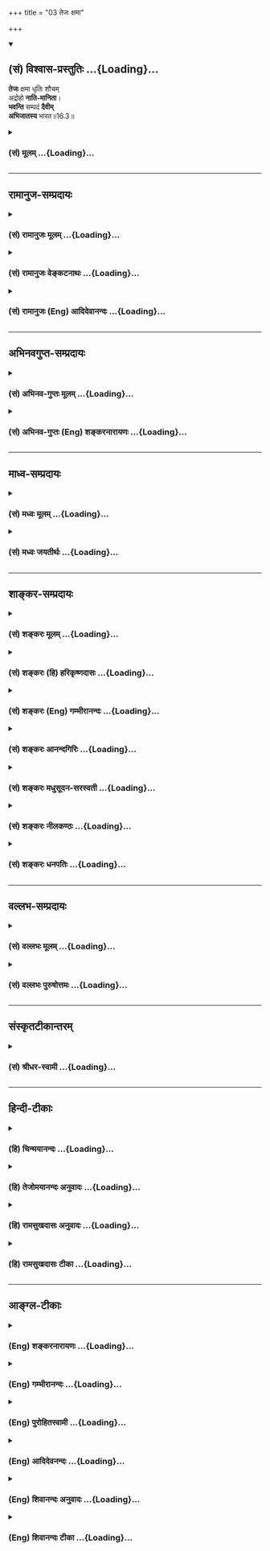 +++
title = "03 तेजः क्षमा"

+++
<div class="js_include" newlevelforh1="2" title="(सं) विश्वास-प्रस्तुतिः" unfilled url="/mahAbhAratam/vyAsaH/shlokashaH/06-bhIShma-parva/03-bhagavad-gItA-parva/saMskRtam/vishvAsa-prastutiH/16_daivAsura-sampad-vib/03_tejaH_xamA.md">
<details open><summary><h2>(सं) विश्वास-प्रस्तुतिः ...{Loading}...</h2></summary>

**तेजः** क्षमा धृतिः शौचम्  
अद्रोहो **नाति-मानिता**।  
**भवन्ति** सम्पदं **दैवीम्**  
**अभिजातस्य** भारत॥16.3॥
</details>
</div>
<div class="js_include collapsed" newlevelforh1="3" title="(सं) मूलम्" unfilled url="/mahAbhAratam/vyAsaH/shlokashaH/06-bhIShma-parva/03-bhagavad-gItA-parva/saMskRtam/mUlam/16_daivAsura-sampad-vib/03_tejaH_xamA.md">
<details><summary><h3>(सं) मूलम् ...{Loading}...</h3></summary>

तेजः क्षमा धृतिः शौचमद्रोहो नातिमानिता।  
भवन्ति सम्पदं दैवीमभिजातस्य भारत।।16.3।।
</details>
</div>


_________________
## रामानुज-सम्प्रदायः
<div class="js_include collapsed" newlevelforh1="3" title="(सं) रामानुजः मूलम्" unfilled url="/mahAbhAratam/vyAsaH/shlokashaH/06-bhIShma-parva/03-bhagavad-gItA-parva/saMskRtam/rAmAnujaH/mUlam/16_daivAsura-sampad-vib/03_tejaH_xamA.md">
<details><summary><h3>(सं) रामानुजः मूलम् ...{Loading}...</h3></summary>

16.01 इति वीक्षताम्। 
</details>
</div>
<div class="js_include collapsed" newlevelforh1="3" title="(सं) रामानुजः वेङ्कटनाथः" unfilled url="/mahAbhAratam/vyAsaH/shlokashaH/06-bhIShma-parva/03-bhagavad-gItA-parva/saMskRtam/rAmAnujaH/venkaTanAthaH/16_daivAsura-sampad-vib/03_tejaH_xamA.md">
<details><summary><h3>(सं) रामानुजः वेङ्कटनाथः ...{Loading}...</h3></summary>

  
  
।।16.3।। भूतेतरविषयस्तेजश्शब्दः पराभिभवनसामर्थ्ये अन्यानपेक्षतायां वा
प्रयुज्यते अतोऽत्राभिभावकत्वाविनाभूतमनभिभवनीयत्वं विवक्षितम् तच्च
दुर्जनावकाशप्रदायिकार्पण्याभावद्वारेत्यभिप्रायेणाह -- दुर्जनैरिति।
अक्रोधात् क्षमाया विशेषं दर्शयति -- परनिमित्तपीडानुभवेऽपीति। निरपराधेषु
निर्विकारता ह्यौदासीन्यमात्रम्। न तु क्षमा पठ्यते च निरपराधेष्वपि क्रोधः
-- ब्राह्मणा गणिका वैद्याः सारमेयाश्च कुक्कुटाः। दृष्टमात्रेण कुप्यन्ति
न जाने तत्र कारणम् इतीत्यभिप्रायः। परेषु तं प्रतीति -- परेषां पीडानुभवं
प्रतीत्यर्थः। भयचापलनिवृत्तेः पृथगुक्तत्वादुपस्थितायामपि महत्यामापदि
शास्त्रीयानुष्ठानसङ्कल्पस्य अप्रच्युतावलम्बनमिह सात्त्विकी
धृतिरित्यभिप्रायेणाह -- महत्यामिति। महत्यापदि सम्प्राप्ते() स्मर्तव्यो
भगवान् हरिः \[म.भा.2।68।42\] इति सुकरमुख्यकर्तव्यापरित्यागादितरदपि
कर्तव्यं कृतमेव हि स्यादिति भावः। वक्ष्यति च सात्त्विकीं धृतिंधृत्या यया
धारयते मनःप्राणेन्द्रियक्रियाः। योगेनाव्यभिचारिण्या धृतिः सा पार्थ
सात्त्विकी \[18।33\] इति। योगेनाव्यभिचारिण्या
मोक्षसाधनभूतभगवदुपासनाख्यप्रयोजनेन प्रयोजनान्तरनिरपेक्षयेत्यर्थः।
शरीरवाङ्मनांसि ह्यशुचिपुरुषस्पर्शाशुचिद्रव्योपयोगादिभिरुपहतसत्त्वानि
तेषुतेषु कर्मस्वयोग्यानि शास्त्रैः शिष्यन्ते। तदभावोऽत्र
शौचमित्याहबाह्येति। प्रत्यक्षसिद्धकरणपाटवादिरूपकृत्ययोग्यताव्यवच्छेदायाह
-- शास्त्रीयेति। अहिंसाया उक्तत्वादद्रोहस्य ततो विशेषप्रदर्शनायाह --
परेष्वनुपरोध इति। प्रबलेन हि दुर्बलाः स्ववशे
स्थापिताः,स्वाच्छन्द्यान्निवार्यन्ते; सोऽयमुपरोधः तदकरणमत्रानुपरोध
इत्याह -- स्वच्छन्देति। स्वस्य तु योगोपकारी स्वच्छन्दवृत्तिनिरोधस्तप एव।
अतःपरेष्विति विशेषितम्। मानो गर्व इति पर्यायस्तु सामान्यत इह
निषेद्धुमिष्टः तथापि वंशवीर्यश्रुताद्यनुगुणं मात्रया भवन्नसौ सह्येतापि
अन्यथा भवन्नसुराणां धर्मतया वक्ष्यमाणोऽत्र न प्रसङ्गमर्हतीत्यभिप्रायेण
सोपसर्गमाननिषेध इत्याह -- अस्थाने गर्व इति।  
  
दैवीं सम्पदम् इत्युक्ते देवानां विभूतिः प्रतीयेत सा चात्र नान्वेति
अतोऽभिप्रेतमवतारयितुं व्युत्पत्तिं तावदाह -- देवसम्बन्धिनीति। सत्त्वं
देवगुणं विद्यादितरावासुरौ गुणौ इति विभागात्;सत्त्वात्सञ्जायते ज्ञानम्
\[14।17\] इति सत्त्वस्यानुष्ठानपर्यन्तज्ञानहेतुत्वाच्च
सत्त्वोत्तरत्वादेव भगवदाज्ञां नातिवर्तन्ते तदादावेवाह --
भगवदाज्ञानुवृत्तिशीला इति। सैव च तेषां सम्पदभिमता। अविवेकिनां
भोग्यतत्साधनसमृद्धिवत्तेषां भगवदाज्ञानुवृत्तेः
प्रीतिविषयत्वात्परमपुरुषार्थहेतुत्वाच्चेत्याह -- सा चेति। उक्तं
चमहात्मानस्तु मां पार्थ दैवीं प्रकृतिमाश्रिताः। भजन्त्यनन्यमनसो ज्ञात्वा
भूतादिमव्ययम् \[9।13\] इति। अन्यत्र चविष्णुभक्तिपरो देवः
\[वि.ध.109।74अ.पु.373।12\] इति। जातस्येत्यकर्मकस्य जायतेः
पतत्यादिष्विवोपसर्गवशाद्द्वितीयान्वयमाह -- तामभिमुखीकृत्येति। अभिरभागे
\[अष्टा.1।4।91\] इति कर्मप्रवचनीययोगाद्वा द्वितीया। अभिमुखीकृत्य
अभिलक्ष्य यथा दैवी सम्पद्भवति; तथा कृत्वा जातस्येति यावत्।
ईदृशगुणयुक्तानामेवंविधायाः सम्पदोऽवश्यम्भावित्वमत्र अभिमुखीकरणं
विवक्षितम्। तथा च स्मर्यते -- जायमानं हि पुरुषं यं पश्येन्मधुसूदनः।
सात्त्विकः स तु विज्ञेयः स वै मोक्षार्थचिन्तकः इति। तदिदमाह -- तां
निर्वर्तयितुं जातस्येति। ,

</details>
</div>
<div class="js_include collapsed" newlevelforh1="3" title="(सं) रामानुजः (Eng) आदिदेवानन्दः" unfilled url="/mahAbhAratam/vyAsaH/shlokashaH/06-bhIShma-parva/03-bhagavad-gItA-parva/saMskRtam/rAmAnujaH/english/AdidevAnandaH/16_daivAsura-sampad-vib/03_tejaH_xamA.md">
<details><summary><h3>(सं) रामानुजः (Eng) आदिदेवानन्दः ...{Loading}...</h3></summary>

16.3 'Grandeur' is the ality by virtue of which one cannot be overpowered by the wicked. 'Forgiveness' is freedom from the feelings of antagonism towards others even when they cause injury to oneself.
'Fortitude' is the sense of determination to do one's own duty even under conditions of great danger. 'Purity' is fitness of the body and the mind as prescribd in the scriptures for the performance of sacred deeds. 'Freedom from hatred' is non-interference with others, viz.,
absence of interference in the actions of others according to their wish. 'Over-pride' (Atimanita) is having unbridled self-esteem; freedom from misplaced pride is meant here. These are the virtues that are found in one who is born for the 'divine destiny.' The destiny associated with the divinities is divine. The divinities are those who are devoted to carry out the ;ndments of the Lord. It is their destiny. It is obedience to the ;ndments of the Lord. The meaning is that these are endowments in those who are born with a tendency or disposition towards them and seek to attain their fulfilment.

</details>
</div>


_________________
## अभिनवगुप्त-सम्प्रदायः
<div class="js_include collapsed" newlevelforh1="3" title="(सं) अभिनव-गुप्तः मूलम्" unfilled url="/mahAbhAratam/vyAsaH/shlokashaH/06-bhIShma-parva/03-bhagavad-gItA-parva/saMskRtam/abhinava-guptaH/mUlam/16_daivAsura-sampad-vib/03_tejaH_xamA.md">
<details><summary><h3>(सं) अभिनव-गुप्तः मूलम् ...{Loading}...</h3></summary>

।।16.1 -- 16.5।। एतद्बुद्ध्वा इत्युक्तम्। बोधश्च नाम श्रुतिमयज्ञानान्तरम्
+++(S श्रुत -- )+++ इदमित्थम् इत्येवंभूतयुक्तिचिन्ताभावनामयज्ञानोदेयेन +++(S;;N
चिन्तामयज्ञानोदयेन)+++ विचारविमर्शपरमर्शादिरूपेण
विजातीयन्यक्कारविरहिततद्भावनामयस्वभ्यस्ताकारविज्ञानलाभे सति भवति।
यद्वक्ष्यते +++(S तद्वक्ष्यते N तद्वक्ष्यति)+++ -- विमृश्यैतदशेषेण यथेच्छसी
तथा कुरु +++(XVIII; 63)+++ इति। तत्र श्रुतिमये ज्ञाने गुरुशास्त्रे एव
प्राधान्येन प्रभवतः युक्तिचिन्ताभावनामये तु विमर्शक्षमता असाधारणा
शिष्यगुणसंपत् ( -- रणशिष्य -- ) प्रधानभूता। अतः अर्जुनस्यास्त्येवासौ
इत्यभिप्रायेण वक्ष्यमाणं विमृश्यैतत् इति वाक्यं सविषयं कर्तुं
परिकरबन्धयोजनाभिप्रायेण आह भगवान् गुरुः अभयम् इत्यादि। आसुरभागसन्नविष्टा
तामसी किल अविद्या। सा प्रवृद्धया दिव्यांशग्राहित्या विद्यया बाध्यते (
प्रवृद्धाया -- विद्याया बध्यते) इति वस्तुस्वभाव एषः। त्वं च विद्यात्मानं
दिव्यमंशं सात्त्विकमभिप्रपन्नः तस्मादान्तरीं मोहलक्षणामविद्यां विहाय
बाह्याविद्यात्मशत्रुहननलक्षणं +++(S बाह्यविद्या)+++ शास्त्रीयव्यापारम्
अनुतिष्ठ इत्यध्यायारम्भः। तथाहि -- अभयमित्यादि पाण्डवेत्यन्तम्।
दिव्यांशस्य इमानि चिह्नानि तानि स्फुटमेवाभिलक्ष्यन्ते +++(S;
स्फुटमेवोपलक्ष्यन्ते)+++। दमः +++(S omits दमः)+++ इन्द्रियजयः। चापलं
पूर्वापरमविमृश्य यत् करणम्; तदभावः अचापलम्। तेजः आत्मनि उत्साहग्रहणेन
मितत्वापाकरणम्। दैवी संपदेषा। सा च तव विमोक्षाय; कामनापरिहारात्।
अतस्त्वं शोकं मा प्रापः -- यथा भ्रात्रादीन् हत्वा सुखं कथमश्नुवीय इति।
शिष्टं स्पष्टम्।

</details>
</div>
<div class="js_include collapsed" newlevelforh1="3" title="(सं) अभिनव-गुप्तः (Eng) शङ्करनारायणः" unfilled url="/mahAbhAratam/vyAsaH/shlokashaH/06-bhIShma-parva/03-bhagavad-gItA-parva/saMskRtam/abhinava-guptaH/english/shankaranArAyaNaH/16_daivAsura-sampad-vib/03_tejaH_xamA.md">
<details><summary><h3>(सं) अभिनव-गुप्तः (Eng) शङ्करनारायणः ...{Loading}...</h3></summary>

6.3 See Coment under 16.5

</details>
</div>


_________________
## माध्व-सम्प्रदायः
<div class="js_include collapsed" newlevelforh1="3" title="(सं) मध्वः मूलम्" unfilled url="/mahAbhAratam/vyAsaH/shlokashaH/06-bhIShma-parva/03-bhagavad-gItA-parva/saMskRtam/madhvaH/mUlam/16_daivAsura-sampad-vib/03_tejaH_xamA.md">
<details><summary><h3>(सं) मध्वः मूलम् ...{Loading}...</h3></summary>

।।16.3।। क्षमा तु क्रोधाभावेन सहापकर्तुरनपकारः। अक्रोधदोषकृच्छत्रोः
क्षमावान्स निगद्यते इत्यभिधानात्।

</details>
</div>
<div class="js_include collapsed" newlevelforh1="3" title="(सं) मध्वः जयतीर्थः" unfilled url="/mahAbhAratam/vyAsaH/shlokashaH/06-bhIShma-parva/03-bhagavad-gItA-parva/saMskRtam/madhvaH/jayatIrthaH/16_daivAsura-sampad-vib/03_tejaH_xamA.md">
<details><summary><h3>(सं) मध्वः जयतीर्थः ...{Loading}...</h3></summary>

।।16.3।। अक्रोधः \[16।2\] इत्युक्तत्वात् क्षमेति पुनरुक्तिरित्यत आह --
**क्षमा त्वि**ति। क्रोधं दोषं अपकारं च न करोतीत्यक्रोधदोषकृत्।
शत्रोरपकर्तुः।

</details>
</div>


_________________
## शाङ्कर-सम्प्रदायः
<div class="js_include collapsed" newlevelforh1="3" title="(सं) शङ्करः मूलम्" unfilled url="/mahAbhAratam/vyAsaH/shlokashaH/06-bhIShma-parva/03-bhagavad-gItA-parva/saMskRtam/shankaraH/mUlam/16_daivAsura-sampad-vib/03_tejaH_xamA.md">
<details><summary><h3>(सं) शङ्करः मूलम् ...{Loading}...</h3></summary>

।।16.3।। --,**तेजः** प्रागल्भ्यं न त्वग्गता दीप्तिः। **क्षमा**
आक्रुष्टस्य ताडितस्य वा अन्तर्विक्रियानुत्पत्तिः; उत्पन्नायां
विक्रियायाम् उपशमन् अक्रोधः इति अवोचाम। इत्थं क्षमायाः अक्रोधस्य च
विशेषः। **धृतिः** देहेन्द्रियेषु अवसादं प्राप्तेषु तस्य प्रतिषेधकः
अन्तःकरणवृत्तिविशेषः; येन उत्तम्भितानि करणानि देहश्च न अवसीदन्ति।
**शौचं** द्विविधं मृज्जलकृतं बाह्यम् आभ्यन्तरं च मनोबुद्ध्योः नैर्मल्यं
मायारागादिकालुष्याभावः एवं द्विविधं शौचम्। **अद्रोहः** परजिघांसाभावः
अहिंसनम्। **नातिमानिता** अत्यर्थं मानः अतिमानः; सः यस्य विद्यते सः
अतिमानी; तद्भावः अतिमानिता; तदभावः नातिमानिता आत्मनः पूज्यतातिशयभावनाभाव
इत्यर्थः। **भवन्ति** अभयादीनि एतदन्तानि **संपदं अभिजातस्य।** किं
विशिष्टां संपदम् **दैवीं** देवानां या संपत् ताम् अभिलक्ष्य जातस्य
देवविभूत्यर्हस्य भाविकल्याणस्य इत्यर्थः; हे **भारत**।। अथ इदानीं आसुरी
संपत् उच्यते --,

</details>
</div>
<div class="js_include collapsed" newlevelforh1="3" title="(सं) शङ्करः (हि) हरिकृष्णदासः" unfilled url="/mahAbhAratam/vyAsaH/shlokashaH/06-bhIShma-parva/03-bhagavad-gItA-parva/saMskRtam/shankaraH/hindI/harikRShNadAsaH/16_daivAsura-sampad-vib/03_tejaH_xamA.md">
<details><summary><h3>(सं) शङ्करः (हि) हरिकृष्णदासः ...{Loading}...</h3></summary>

।।16.3।। तथा --, तेज प्रागल्भ्य ( तेजस्विता ); चमड़ीकी चमक नहीं। क्षमा --
गाली दी जाने या ताड़ना दी जानेपर भी अन्तःकरणमें विकार उत्पन्न न होना।
उत्पन्न हुए विकारको शान्ति कर देना तो पहले अक्रोधके नामसे कह चुके हैं।
क्षमा और अक्रोधका इतना ही भेद है। धृति शरीर और इन्द्रियादिमें थकावट
उत्पन्न होनेपर; उस थकावटको हटानेवाली जो अन्तःकरणकी वृत्ति है; उसका नाम
धृति है; जिसके द्वारा उत्साहित की हुई इन्द्रियाँ और शरीर कार्यमें नहीं
थकते। शौच दो प्रकारकी शुद्धि; अर्थात् मिट्टी और जल आदिसे बाहरकी शुद्धि;
एवं कपट और रागादिकी कालिमाका अभाव होकर मनबुद्धिकी निर्मलतारूप भीतरकी
शुद्धि; इस प्रकार दो तरह की शुद्धि। अद्रोह -- दूसरेका घात करनेकी इच्छाका
अभाव; यानी हिंसा न करना। अतिमानिताका अभाव अत्यन्त मानका नाम अतिमान है;
वह जिसमें हो वह अतिमानी है; उसका भाव अतिमानिता है; उसका जो अभाव है वह
नातिमानिता है; अर्थात् अपनेमें अतिशय पूज्य भावनाका न होना। हे भारत अभय
से लेकर यहाँतकके ये सब लक्षण; सम्पत्तियुक्त उत्पन्न हुए पुरुषमें होते
हैं। कैसी सम्पत्तिसे युक्त पुरुषमें होते हैं जो दैवी सम्पत्तिको साथ लेकर
उत्पन्न हुआ है; अर्थात् जो देवताओंकी विभूतिका योग्य पात्र है और
भविष्यमें जिसका कल्याण होना निश्चित है; उस पुरुषके ये लक्षण होते हैं।

</details>
</div>
<div class="js_include collapsed" newlevelforh1="3" title="(सं) शङ्करः (Eng) गम्भीरानन्दः" unfilled url="/mahAbhAratam/vyAsaH/shlokashaH/06-bhIShma-parva/03-bhagavad-gItA-parva/saMskRtam/shankaraH/english/gambhIrAnandaH/16_daivAsura-sampad-vib/03_tejaH_xamA.md">
<details><summary><h3>(सं) शङ्करः (Eng) गम्भीरानन्दः ...{Loading}...</h3></summary>

16.3 Tajah, vigour, not the brightness of the skin; ksama, forgiveness,
absence of internal perturbation when offened or assulated-absence of
anger has been explained by us as the calming down of a perturbed mind;
thus, forgiveness and absence of anger are distinguished; dhrtih,
fortitude, a particular function of the mind which removes the tedium of
the body and organs when they become exhausted, and being rejuvenated by
which the body and organs do not feel any fatigue; saucam, purity-is of
two kinds: external, with the help of earth and water; and internal, the
cleanliness of mind and intellect, the absence of such impurities as
trickery, attachment, etc.; purity of these two kinds; adrohah, freedom
from malice, absence of the desire to injure others, absence of hatred;
na-atimanita, absence of haughtiness-too much self-esteem (mana) is
atimanah; one having that is atimani; its abstract form is atimanita;
absence of that, na-atimanita, i.e., absence of the feeling of one's
being too honourable. These (alities) beginning with fearlessness and
ending with this, O scion of the Bharata dynasty, bhavanti, are; (the
alities) abhijatasya, of one destined to have;-what kind of nature;-the
daivim, divine; sampadam, nature-of one destined to have divine
attributes, of one who is worthy of the excellence of the gods, i.e., of
one who would be illustrations in future. Thereafter, the demoniacal
nature is now being stated:

</details>
</div>
<div class="js_include collapsed" newlevelforh1="3" title="(सं) शङ्करः आनन्दगिरिः" unfilled url="/mahAbhAratam/vyAsaH/shlokashaH/06-bhIShma-parva/03-bhagavad-gItA-parva/saMskRtam/shankaraH/AnandagiriH/16_daivAsura-sampad-vib/03_tejaH_xamA.md">
<details><summary><h3>(सं) शङ्करः आनन्दगिरिः ...{Loading}...</h3></summary>

।।16.3।। दैवीं संपदं प्राप्तस्य विशेषणान्तराण्यपि सन्तीत्याह --
**किञ्चेति।** व्यावर्त्यं कीर्तयति -- **नेति।** अध्यात्माधिकारादिति
शेषः। क्षमाक्रोधयोरेकार्थत्वेन पौनरुक्त्यमाशङ्क्य परिहरति --
**उत्पन्नायामिति।** तयोरेवं विशेषादपौनरुक्त्यं फलतीत्याह --
**इत्थमिति।** वृत्तिविशेषमेव विशदयति -- **येनेति।** शौचस्य द्वैविध्यमेव
प्रकटयति -- **मृज्जलेत्यादिना।** नैर्मल्यमेव स्फोरयति -- **मायेति।**
उक्तमुपसंहरति -- **एवमिति।** अतिमानित्वाभावमेव व्यनक्ति -- **आत्मन
इति।** कस्यैतानि विशेषणानीत्यपेक्षायामाह -- **भवन्तीति।** साधकस्य
मनुष्यदेहस्थस्यैव कथं दैवीं संपदमभिलक्ष्य जातत्वमित्याशङ्क्याह --
**दैवीति।**

</details>
</div>
<div class="js_include collapsed" newlevelforh1="3" title="(सं) शङ्करः मधुसूदन-सरस्वती" unfilled url="/mahAbhAratam/vyAsaH/shlokashaH/06-bhIShma-parva/03-bhagavad-gItA-parva/saMskRtam/shankaraH/madhusUdana-sarasvatI/16_daivAsura-sampad-vib/03_tejaH_xamA.md">
<details><summary><h3>(सं) शङ्करः मधुसूदन-सरस्वती ...{Loading}...</h3></summary>

।।16.3।। तेज इति। तेजः प्रागल्भ्यं स्त्रीबालकादिभिर्मूढैरनभिभाव्यत्वम्।
क्षमा सत्यपि सामर्थ्ये परिभवहेतुंप्रति क्रोधस्यानुत्पत्तिः।
धृतिर्देहेन्द्रियेष्ववसादं प्राप्तेष्वपि तदुत्तम्भकः प्रयत्नविशेषः।
येनोत्तम्भितानि करणानि शरीरं च नावसीदन्ति। एतत्त्रयं
क्षत्रियस्यासाधारणम्। शौचमाभ्यन्तरं अर्थप्रयोगादौ मायानृतादिराहित्यं नतु
मृज्जलादिजनितं बाह्यमत्र ग्राह्यम्। तस्य शरीरशुद्धिरूपतया
बाह्यत्वेनान्तःकरणवासनाशोधकत्वाभावात् तद्वासनानामेव
सात्त्विकादिभेदभिन्नानां दैव्यासुर्यादिसंपद्रूपत्वेनात्र
प्रतिपिपादयिषितत्वात्। स्वाध्यायादिवत्केनचिद्रूपेण वासनारूपत्वे
तदप्यादेयमेव। द्रोहः परजिघांसया शस्त्रग्रहणादि तदभावोऽद्रोहः। एतद्वयं
वैश्यस्यासाधारणम्। अत्यर्थं मानितात्मनि
पूज्यत्वातिशयभावनातिमानिता,तदभावो नातिमानिता पूज्येषु नम्रता। अयं
शूद्रस्यासाधारणो धर्मः। तमेतं वेदानुवचनेन ब्राह्मणा विविदिषन्ति यज्ञेन
दानेन तपसाऽनाशकेन इत्यादिश्रुत्या विविदिषौपयिकतया विनियुक्ता असाधारणाः
साधारणाश्च वर्णाश्रमधर्मा इहोपलक्ष्यन्ते। एते धर्मा भवन्ति निष्पद्यन्ते
दैवीं शुद्धसत्वमयीं संपदं वासनासन्ततिं शरीरारम्भकाले
पुण्यकर्मभिरभिव्यक्तामभिलक्ष्य जातस्य पुरुषस्यतं विद्याकर्मणी
समन्वारभेते पूर्वप्रज्ञा च पुण्यः पुण्येन कर्मणा भवति पापः पापेन
इत्यादिश्रुतिभ्यः। हे भारतेति संबोधयन् शुद्धवंशोद्भवत्वेन
पूतत्वात्त्वमेतादृशधर्मयोग्योऽसीति सूचयति।

</details>
</div>
<div class="js_include collapsed" newlevelforh1="3" title="(सं) शङ्करः नीलकण्ठः" unfilled url="/mahAbhAratam/vyAsaH/shlokashaH/06-bhIShma-parva/03-bhagavad-gItA-parva/saMskRtam/shankaraH/nIlakaNThaH/16_daivAsura-sampad-vib/03_tejaH_xamA.md">
<details><summary><h3>(सं) शङ्करः नीलकण्ठः ...{Loading}...</h3></summary>

।।16.3।। किञ्च तेजः प्रागल्भ्यं न तूग्रता। क्षमा आक्रुष्टस्य ताडितस्य
वान्तर्विक्रियानुत्पत्तिः। उत्पन्नाया विक्रियायाः प्रशमनमक्रोध
इत्युक्तम्। धृतिर्देहेन्द्रियेष्ववसादं प्राप्तेषु तस्य
प्रतिषेधकोऽन्तःकरणवृत्तिविशेषो येनोत्तम्भितानि देहादीनि नावसीदन्ति। शौचं
द्विविधं मृज्जलाभ्यां बाह्यम्; आन्तरं मनोबुद्ध्योर्नैर्मल्यं
मायारागादिकालुष्याभावः। अद्रोहः परजिघांसाया अभावः। नातिमानिता अत्यन्तं
मानराहित्यम्। एतानि अभयादीनि दैवीं सत्त्वप्रधानां संपदं अभिलक्ष्य जातस्य
स्वभावतो भवन्ति हे भारत।

</details>
</div>
<div class="js_include collapsed" newlevelforh1="3" title="(सं) शङ्करः धनपतिः" unfilled url="/mahAbhAratam/vyAsaH/shlokashaH/06-bhIShma-parva/03-bhagavad-gItA-parva/saMskRtam/shankaraH/dhanapatiH/16_daivAsura-sampad-vib/03_tejaH_xamA.md">
<details><summary><h3>(सं) शङ्करः धनपतिः ...{Loading}...</h3></summary>

।।16.3।। किंच तेजः प्रागल्भ्यं मूढैरभिभवितुमशक्यत्वम्। सत्यपि
विक्रियाकारणाक्रोशादौ विक्रियानुत्पत्तिः क्षमा। उत्पन्नाया विक्रियाया
उपशमनक्रोध मूढैरभिभवितुमशक्यत्वम्। सत्यपि विक्रियाकारणाक्रोशादौ
विक्रियानुत्पत्तिः क्षमा। उत्पन्नाया विक्रियाया उपशमनक्रोध
इत्यक्रोधेनापौनरुक्त्यम्। धृतिर्धैर्यमन्तःकरणस्य वृत्तिविशेषो
येनोत्तम्भितानि करणानि देहश्चावसादकारणे सत्यपि नावसीदति। शौचं द्विविधं
बाह्यमाभ्यन्तरं च मृज्जलाभ्यां कृतं बाह्यं मायारागादिकालुष्याभावेन
मनोबुद्य्धोर्नैर्मल्यमाभ्यन्तरम्। स्वाध्यायादिवद्वाह्यशोचस्यापि
सात्त्विकवासनाधीनत्वेन बाह्यं शौचमत्र न ग्राह्यं तस्य शरीरशुद्धिरुपतया
बाह्यत्वेनान्तःकरणवासनाशोधकत्वाभावादिति प्रत्युक्तम्।
परिजिघांसाभावोऽद्रोहः। आत्मनः पूज्यतातिशयभावनाऽतिमानिता तदभावो
नातिमानिता। एतान्यभयादीनि एतदन्तानि सात्त्विकीं सत्त्वप्रधानां दैवीं
देवानां संपदमभिलक्ष्य जातस्य दैवीविभूत्यर्हस्य भाविकल्याणस्य भवन्ति।
त्वमपि उत्तमवंशोद्भवत्वाद्दैवीं संपदमभिलक्ष्य जातोऽसीति सूचयन्नाह
भारतेति।

</details>
</div>


_________________
## वल्लभ-सम्प्रदायः
<div class="js_include collapsed" newlevelforh1="3" title="(सं) वल्लभः मूलम्" unfilled url="/mahAbhAratam/vyAsaH/shlokashaH/06-bhIShma-parva/03-bhagavad-gItA-parva/saMskRtam/vallabhaH/mUlam/16_daivAsura-sampad-vib/03_tejaH_xamA.md">
<details><summary><h3>(सं) वल्लभः मूलम् ...{Loading}...</h3></summary>

।।16.1 -- 16.3।। पूर्वाध्यायेयो मामेवमसम्मूढो जानाति पुरुषोत्तमम्
\[15।19\] इत्युक्तं; तत्रबुद्धिर्ज्ञानमसम्मोहः इत्युक्तत्वादसम्मूढस्य
दैवत्वं; तदितरस्य चासुरत्वमिति विभजन् पूर्वं दैवीं सम्पदमाह त्रिभिः
श्रीभगवान् -- अभयमिति। एते षड्विंशतिगुणाः दैवीं सम्पदमभिजातस्य भवन्ति;
देवसम्बन्धिनी दैवी। देवा भगवद्वचनानुवर्त्तिर्धमशीलास्तेषां
सम्पत्साधनरूपा सामग्री सृष्टिर्वा; सा च भगवन्निगमधर्मानुवर्त्तिकैव;
तामभिजातस्य दैवजीवस्य भवन्तीत्यर्थः।

</details>
</div>
<div class="js_include collapsed" newlevelforh1="3" title="(सं) वल्लभः पुरुषोत्तमः" unfilled url="/mahAbhAratam/vyAsaH/shlokashaH/06-bhIShma-parva/03-bhagavad-gItA-parva/saMskRtam/vallabhaH/puruShottamaH/16_daivAsura-sampad-vib/03_tejaH_xamA.md">
<details><summary><h3>(सं) वल्लभः पुरुषोत्तमः ...{Loading}...</h3></summary>

  
  
।।16.3।। तेजो भगवत्कृपाप्रागल्भ्येनाधृष्यत्वम्; क्षमा विद्यमाने सामर्थ्ये
परिभवादिषु क्रोधानुत्पत्तिः; धृतिः लौकिकालौकिकदुःखादिषु चित्तस्थैर्यम्;
शौचं स्नानादिभगवत्स्मरणादिना च बाह्याभ्यन्तरशुद्धिः; अद्रोहः
परानिष्टचिन्तनाभावः; अतिमानिता आत्मनि सर्वाधिक्यज्ञानं तदभावो
नातिमानिता। एतानि सर्वाणि दैवीं भगवत्क्रीडौपयिकीं सात्त्विकीं
सम्पदमभिजातस्य भगवदाभिमुख्येन भगवत्कृपया तस्य भवन्ति। एतद्धर्मवत्त्वे
भगवदाभिमुख्यं ज्ञेयमिति भावः। भारतेति विश्वासार्थं सम्बोधनम्।  
  

</details>
</div>


_________________
## संस्कृतटीकान्तरम्
<div class="js_include collapsed" newlevelforh1="3" title="(सं) श्रीधर-स्वामी" unfilled url="/mahAbhAratam/vyAsaH/shlokashaH/06-bhIShma-parva/03-bhagavad-gItA-parva/saMskRtam/shrIdhara-svAmI/16_daivAsura-sampad-vib/03_tejaH_xamA.md">
<details><summary><h3>(सं) श्रीधर-स्वामी ...{Loading}...</h3></summary>

।।16.3।। किंच **-- तेज इति।** तेजः प्रागल्भ्यं; क्षमा
परिभवादिषूत्पद्यमानेषु क्रोधप्रतिबन्धः; धृतिर्दुःखादिभिरवसीदतश्चित्तस्य
स्थिरीकरणम्; शौचं बाह्याभ्यन्तरशुद्धिः; अद्रोहो जिघांसाराहित्यं;
अतिमानिता आत्मन्यतिपूज्यत्वाभिमानस्तदभावो नातिमानिता; एतान्यभयादीनि
षड्विंशतिप्रकाराणि दैवीं संपदमभिजातस्य भवन्ति। देवयोग्यां सात्त्विकीं
संपदमभिलक्ष्य तदाभिमुख्येन जातस्य भाविकल्याणस्य पुंसो भवन्तीत्यर्थः।

</details>
</div>


_________________
## हिन्दी-टीकाः
<div class="js_include collapsed" newlevelforh1="3" title="(हि) चिन्मयानन्दः" unfilled url="/mahAbhAratam/vyAsaH/shlokashaH/06-bhIShma-parva/03-bhagavad-gItA-parva/hindI/chinmayAnandaH/16_daivAsura-sampad-vib/03_tejaH_xamA.md">
<details><summary><h3>(हि) चिन्मयानन्दः ...{Loading}...</h3></summary>

।।16.3।। तेज यह केवल मुखमण्डल की ही आभा नहीं है; जो पौष्टिक आहार और
पर्याप्त विश्राम से प्राप्त होती है। तेज शब्द से ज्ञानी पुरुष के मात्र
शारीरिक सौन्दर्य या तेज से ही अभिप्राय नहीं है। अध्यात्म की आभा कोई ऐसा
प्रभामण्डल नहीं है; जो ज्ञानी के मुख के चारों ओर अग्निवृत के समान
जगमगाता हो। तत्त्वदर्शी ऋषि का तेज है; उसकी बुद्धि की प्रतिभा; नेत्रों
में जगमगाता आनन्द; सन्तप्त हृदयों को शीतलता प्रदान करने वाली शान्ति की
सुरभि; कर्मों में उसका अविचलित सन्तुलन; प्राणिमात्र के प्रति उसके हृदय
में स्थित प्रेम का आनन्द और उसके अन्तरतम से प्रकाशित आनन्द का प्रकाश। यह
तेज ही उस ऋषि के व्यक्तित्व का प्रबल आकर्षण होता है; जो प्रचुर शक्ति और
उत्साह के साथ सब की सेवा करता है और उसी में स्वयं को धन्य समझता है। क्षमा
जिस सन्दर्भ में इस गुण का उल्लेख किया गया है; उससे इसका अर्थ गाम्भीर्य
बढ़ जाता है। सामान्य दुख और कष्ट; अपमान और पीड़ा को धैर्यपूर्वक सहन करनै
की क्षमता ही क्षमा का सम्पूर्ण अर्थ नहीं है। बाह्य जगत् के अत्यधिक
शक्तिशाली विरोध तथा उत्तेजित करने वाली परिस्थितयों के होने पर भी उनका
सामना करने का सूक्ष्म कोटि का साहस और अविचलित शान्ति का नाम क्षमा
है। धृति जब कोई व्यक्ति साहसपूर्वक जीना चाहता है; तब वह अपने जीवन में
सदैव सुखद वातावरण; अनुकूल परिस्थितयाँ और अपने कार्य में सफलता के सहायक
सुअवसरों को प्राप्त करने की अपेक्षा नहीं कर सकता है। सामान्यत; एक दुर्बल
व्यक्तित्व के पुरुष को अचानक निराशा आकर घेर लेती है और वह कार्य को
अपूर्ण ही छोड़कर अपने कार्य क्षेत्र से निवृत्त हो जाता है। अनेक लोग तो
ऐसे समय हतोत्साह होकर कार्य को त्याग देते हैं; जब विजयश्री उन्हें वरमाला
पहनाने को तत्पर हो रही होती है निश्चल भाव से कार्यरत रहने के लिए मनुष्य
को एक अतिरिक्त शक्ति की आवश्यकता होती है; जिसके द्वारा वह अपनी क्लान्त
और श्रान्त आस्था काे पोषित कर दृढ़ बना सकता है। पुन एक युक्त पुरुष में
निहित वह गुप्त शक्ति है धृति अर्थात् धैर्य। श्रद्धा की शक्ति; लक्ष्य में
आस्था; उद्देश्य की एकरूपता; आदर्श का स्पष्ट दर्शन और त्याग की साहसिक
भावना ये सब वे शक्ति श्रोत हैं; जहाँ से धृति की बूंदें रिसती हुई
प्रवाहित होकर श्रम; अवसाद एवं निराशा आदि का परिहार करती हैं। शौचम्
(शुद्धि) यह शब्द न केवल अन्तकरण के विचारों एवं उद्देश्यों की शुद्धि को
इंगित करता है; वरन् इसके द्वारा वातावरण की शुद्धि; अपने वस्त्रों की और
वस्तुओं की स्वच्छता भी सूचित की गयी है। आन्तरिक शुद्धि पर ही अत्यधिक बल
देने के फलस्वरूप हम अपने समाज में बाह्य शुद्धि की सर्वथा उपेक्षा की जाते
हुए देखते हैं। वस्त्रों की तथा नगर की स्वच्छता हमारे राष्ट्र में दुर्लभ
हो गयी है। यद्यपि हमारे धर्म में साधक के लिए शुद्धि और स्वच्छता इन दोनों
को ही अपरिहार्य बताया गया है; तथापि धर्णप्राण भक्तगण भी इनके प्रति
उदासीन ही दिखाई देते हैं। अद्रोह अहिंसा का अर्थ है; किसी को भी पीड़ा न
पहुँचाना और अद्रोह का अर्थ है मन में कभी हिंसा का भाव न उठना। जैसे; कोई
भी व्यक्ति कभी स्वप्न में भी स्वयं को पीड़ित करने का विचार नहीं करता;
वैसे ही आत्मैकत्व का बोध प्राप्त पुरुष के मन में किसी के प्रति भी द्रोह
की भावना नहीं आती; क्योंकि अन्य को कष्ट देने का अर्थ स्वयं को ही पीड़ित
करना है। न अतिमानिता इसका अर्थ है स्वयं की पूजनीयता के विषय में
अतिशयोक्ति पूर्ण विचार न रखना। अतिमान के नहीं होने पर मनुष्य स्वयं को
तत्काल ही सहस्रों अपरिहार्य उत्तेजनाओं से तथा अनावश्यक उत्तरदायित्वों से
मुक्त कर सकता है। गर्वमुक्त पुरुष के लिए जीवन पक्षी के पंख के समान
भारहीन होता है; जबकि एक अतिमानी पुरुष के लिए अपना जीवन प्राणदण्ड की शूली
के समान बन जाता है; जिसे अत्यन्त कष्टपूर्वक वहन करते हुए उसे चलना पड़ता
है; जब कि वह शूली उसके कंधों के मांस को निर्दयतापूर्वक छील रही होती
है। उपर्युक्त छब्बीस गुण दैवीसम्पदा से सम्पन्न व्यक्ति के स्वभाव का पूर्ण
चित्रण करते हैं। पूर्णत्व प्राप्ति के सभी इच्छुक साधकों के मार्गदर्शन के
रूप में इन गुणों का यहाँ उल्लेख किया गया है। जिस मात्रा में; उपर्युक्त
दैवीगुणों के अनुरूप हम अपने जीवन को पुर्नव्यवस्थित करने में सक्षम होते
हैं और जीवन की ओर देखने के अपने दृष्टिकोण में परिवर्तन ला सकते हैं; उसी
मात्रा में हम अपनी शक्तियों के निष्प्रयोजक व्यय को अवरुद्ध कर उन्हें
सुरक्षित रख सकते हैं। इन जीवन मूल्यों का सम्मान करते हुए उन्हें जीने का
अर्थ ही सम्यक् जीवन पद्धति को अपनाना है। अब; आसुरी सम्पदा का वर्णन करते
हैं

</details>
</div>
<div class="js_include collapsed" newlevelforh1="3" title="(हि) तेजोमयानन्दः अनुवादः" unfilled url="/mahAbhAratam/vyAsaH/shlokashaH/06-bhIShma-parva/03-bhagavad-gItA-parva/hindI/tejomayAnandaH/anuvAdaH/16_daivAsura-sampad-vib/03_tejaH_xamA.md">
<details><summary><h3>(हि) तेजोमयानन्दः अनुवादः ...{Loading}...</h3></summary>

।।16.3।। हे भारत ! तेज, क्षमा, धैर्य, शौच (शुद्धि), अद्रोह और अतिमान
(गर्व) का अभाव ये सब दैवी संपदा को प्राप्त पुरुष के लक्षण हैं।।

</details>
</div>
<div class="js_include collapsed" newlevelforh1="3" title="(हि) रामसुखदासः अनुवादः" unfilled url="/mahAbhAratam/vyAsaH/shlokashaH/06-bhIShma-parva/03-bhagavad-gItA-parva/hindI/rAmasukhadAsaH/anuvAdaH/16_daivAsura-sampad-vib/03_tejaH_xamA.md">
<details><summary><h3>(हि) रामसुखदासः अनुवादः ...{Loading}...</h3></summary>

।।16.3।। तेज (प्रभाव), क्षमा, धैर्य, शरीरकी शुद्धि, वैरभावका न रहना और
मानको न चाहना, हे भरतवंशी अर्जुन ! ये सभी दैवी सम्पदाको प्राप्त हुए
मनुष्यके लक्षण हैं।

</details>
</div>
<div class="js_include collapsed" newlevelforh1="3" title="(हि) रामसुखदासः टीका" unfilled url="/mahAbhAratam/vyAsaH/shlokashaH/06-bhIShma-parva/03-bhagavad-gItA-parva/hindI/rAmasukhadAsaH/TIkA/16_daivAsura-sampad-vib/03_tejaH_xamA.md">
<details><summary><h3>(हि) रामसुखदासः टीका ...{Loading}...</h3></summary>

।।16.3।।***व्याख्या--*'तेजः'--**महापुरुषोंका सङ्ग मिलनेपर उनके प्रभावसे
प्रभावित होकर साधारण पुरुष भी दुर्गुण-दुराचारोंका त्याग करके
सद्गुण-सदाचारोंमें लग जाते हैं। महापुरुषोंकी उस शक्तिको ही यहाँ 'तेज'
कहा है। ऐसे तो क्रोधी आदमीको देखकर भी लोगोंको उसके स्वभावके विरुद्ध काम
करनेमें भय लगता है; परन्तु यह क्रोधरूप दोषका तेज है।  
 साधकमें दैवी सम्पत्तिके गुण प्रकट होनेसे उसको देखकर दूसरे लोगोंके
भीतर स्वाभाविक ही सौम्यभाव आते हैं अर्थात् उस साधकके सामने दूसरे लोग
दुराचार करनेमें लज्जित होते हैं, हिचकते हैं और अनायास ही सद्भावपूर्वक
सदाचार करने लग जाते हैं। यही उन दैवी-सम्पत्तिवालोंका तेज (प्रभाव) है।  
**'क्षमा'--**बिना कारण अपराध करनेवालेको दण्ड देनेकी सामर्थ्य रहते
हुए भी उसके अपराधको सह लेना और उसको माफ कर देना 'क्षमा'**(टिप्पणी प₀
798)** है। यह क्षमा मोह-ममता, भय और स्वार्थको लेकर भी की जाती है;
जैसे--पुत्रके अपराध कर देनेपर पिता उसे 'क्षमा' कर देता है, तो यह क्षमा
मोह-ममताको लेकर होनेसे शुद्ध नही है। इसी प्रकार किसी बलवान् एवं क्रूर
व्यक्तिके द्वारा हमारा अपराध किये जानेपर हम भयवश उसके सामने कुछ नहीं
बोलते, तो यह क्षमा भयको लेकर है। हमारी धन-सम्पत्तिकी जाँच-पड़ताल करनेके
लिये इन्सपेक्टर आता है, तो वह हमें धमकाता है, अनुचित भी बोलता है और उसका
ठहरना हमें बुरा भी लगता है तो भी स्वार्थ-हानिके भयसे हम उसके सामने कुछ
नहीं बोलते, तो यह क्षमा स्वार्थको लेकर है। पर ऐसी क्षमा वास्तविक क्षमा
नहीं है। वास्तविक क्षमा तो वही है, जिसमें 'हमारा अनिष्ट करनेवालेको यहाँ
और परलोकमें भी किसी प्रकारका दण्ड न मिले' -- ऐसा भाव रहता है। क्षमा
माँगना भी दो रीतिसे होता है --(1) हमने किसीका अपकार किया, तो उसका दण्ड
हमें न मिले -- इस भयसे भी क्षमा माँगी जाती है; परन्तु इस क्षमामें
स्वार्थका भाव रहनेसे यह ऊँचे दर्जेकी क्षमा नहीं है।  
(2) हमसे किसीका अपराध हुआ, तो अब यहाँसे आगे उम्रभर ऐसा अपराध फिर कभी
नहीं करूँगा -- इस भावसे जो क्षमा माँगी जाती है, वह अपने सुधारकी दृष्टिको
लेकर होती है और ऐसी क्षमा माँगनेसे ही मनुष्यकी उन्नति होती है।  
मनुष्य क्षमाको अपनेमें लाना चाहे तो कौन-सा उपाय करे; यदि मनुष्य अपने
लिये किसीसे किसी प्रकारके सुखकी आशा न रखे और अपना अपकार करनेवालेका बुरा
न चाहे; तो उसमें क्षमाभाव प्रकट हो जाता है।  
**'धृतिः'--**किसी भी अनुकूल या प्रतिकूल परिस्थितिमें विचलित न होकर
अपनी स्थितिमें कायम रहनेकी शक्तिका नाम 'धृति' (धैर्य) है (गीता 18।
33)।  
वृत्तियाँ सात्त्विक होती हैं तो धैर्य ठीक रहता है और वृत्तियाँ
राजसी-तामसी होती हैं तो धैर्य वैसा नहीं रहता। जैसे बद्रीनारायणके
रास्तेपर चलनेवालेके लिये कभी गरमी, चढ़ाई आदि प्रतिकूलताएँ आती हैं और कभी
ठण्डक, उतराई आदि अनुकूलताएँ आती हैं, पर चलनेवालेको उन प्रतिकूलताओं और
अनूकूलताओंको देखकर ठहरना नहीं है, प्रत्युत 'हमें तो बद्रीनारायण पहुँचना
है' -- इस उद्देश्यसे धैर्य और तत्परतापूर्वक चलते रहना है। ऐसे ही साधकको
अच्छी-मन्दी वृत्तियों और अनुकूल-प्रतिकूल परिस्थितियोंकी ओर देखना ही नहीं
चाहिये। इनमें उसे धीरज धारण करना चाहिये; क्योंकि जो अपना उद्देश्य सिद्ध
करना चाहता है, वह मार्गमें आनेवाले सुख और दुःखको नहीं देखता--  
**मनस्वी कार्यार्थी न गणयति दुःखं न च सुखम्।।  
(भर्तृहरिनीतिशतक)**  
**'शौचम्'--**बाह्यशुद्धि एवं अन्तःशुद्धिका नाम 'शौच' है (टिप्पणी प₀
799.1)। परमात्मप्राप्तिका उद्देश्य रखनेवाला साधक बाह्यशुद्धिका भी खयाल
रखता है; क्योंकि बाह्यशुद्धि रखनेसे अन्तःकरणकी शुद्धि स्वतः होती है और
अन्तःकरण शुद्ध होनेपर बाह्य-अशुद्धि उसको सुहाती नहीं। इस विषयपर पतञ्जलि
महाराजने कहा है -- **शौचात् स्वाङ्गजुगुप्सा परैरसंसर्गः।**(योगदर्शन 2।
40)'शौचसे साधककी अपने शरीरमें घृणा अर्थात् अपवित्र-बुद्धि और दूसरोंसे
संसर्ग न करनेकी इच्छा होती है। '  
तात्पर्य यह है कि अपने शरीरको शुद्ध रखनेसे शरीरकी अपवित्रताका ज्ञान
होता है। शरीरकी अपवित्रताका ज्ञान होनेसे सम्पूर्ण शरीर इसी तरहके हैं --
इसका बोध होता है। इस बोधसे दूसरे शरीरोंके प्रति जो आकर्षण होता है, उसका
अभाव हो जाता है अर्थात् दूसरे शरीरोंसे सुख लेनेकी इच्छा मिट जाती है।  
बाह्यशुद्धि चार प्रकारसे होती है -- (1) शारीरिक (2) वाचिक, (3)
कौटुम्बिक और (4) आर्थिक।  
(1) **'शारीरिक शुद्धि'--**प्रमाद, आलस्य, आरामतलबी, स्वाद-शौकीनी आदिसे
शरीर अशुद्ध हो जाता है और इनके विपरीत कार्य-तत्परता, पुरुषार्थ, उद्योग,
सादगी आदि रखते हुए आवश्यक कार्य करनेपर शरीर शुद्ध हो जाता है। ऐसे ही जल,
मृत्तिका आदिसे भी शारीरिक शुद्धि होती है।  
  
(2) **'वाचिक शुद्धि'--**झूठ बोलने, कड़ुआ बोलने, वृक्षा बकवाद करने,
निन्दा करने, चुगली करने आदिसे वाणी अशुद्ध हो जाती है। इन दोषोंसे रहित
होकर सत्य, प्रिय एवं हितकारक आवश्यक वचन बोलना (जिससे दूसरोंकी पारमार्थिक
उन्नति होती हो और देश, ग्राम, मोहल्ले, परिवार, कुटुम्ब आदिका हित होता
हो) और अनावश्यक बात न करना -- यह वाणीकी शुद्धि है।  
  
(3) **'कौटुम्बिक शुद्धि'--**अपने बाल-बच्चोंको अच्छी शिक्षा देना; जिससे
उनका हित हो, वही आचरण करना; कुटुम्बियोंका हमपर जो न्याययुक्त अधिकार है,
उसको अपनी शक्तिके अनुसार पूरा करना; कुटुम्बियोंमें किसीका पक्षपात न करके
सबका समानरूपसे हित करना -- यह कौटुम्बिक शुद्धि है।  
  
(4) **'आर्थिक शुद्धि'--**न्याययुक्त, सत्यतापूर्वक, दूसरोंके हितका बर्ताव
करते हुए जिस धनका उपार्जन किया गया है, उसको यथाशक्ति, अरक्षित,
अभावग्रस्त, दरिद्री, रोगी, अकालपीड़ित, भूखे आदि आवश्यकतावालोंको देनेसे
एवं गौ, स्त्री, ब्राह्मणोंकी रक्षामें लगानेसे द्रव्यकी शुद्धि होती
है। त्यागी-वैरागी-तपस्वी सन्त-महापुरुषोंकी सेवामें लगानेसे एवं
सद्ग्रन्थोंको सरल भाषामें छपवाकर कम मूल्यमें देनेसे तथा उनका लोगोंमें
प्रचार करनेसे धनकी महान् शुद्धि हो जाती है। परमात्मप्राप्तिका ही उद्देश्य
हो जानेपर अपनी (स्वयंकी) शुद्धि हो जाती है। स्वयंकी शुद्धि होनेपर शरीर,
वाणी, कुटुम्ब, धन आदि सभी शुद्ध एवं पवित्र होने लगते हैं। शरीर आदिके
शुद्ध हो जानेसे वहाँका स्थान; वायुमण्डल आदि भी शुद्ध हो जाते हैं।
बाह्यशुद्धि और पवित्रताका खयाल रखनेसे शरीरकी वास्तविकता अनुभवमें आ जाती
है; जिससे शरीरसे अंहताममता छोड़नेमें सहायता मिलती है। इस प्रकार यह साधन
भी परमात्मप्राप्तिमें निमित्त बनता है।  
  
**'अद्रोहः'--**बिना कारण अनिष्ट करनेवालेके प्रति भी अन्तःकरणमें बदला
लेनेकी भावनाका न होना 'अद्रोह' **(टिप्पणी प₀ 799.2)** है। साधारण
व्यक्तिका कोई अनिष्ट करता है, तो उसके मनमें अनिष्ट करनेवालेके प्रति
द्वेषकी एक गाँठ बँध जाती है कि मौका पड़नेपर मैं इसका बदला ले ही लूँगा;
किन्तु जिसका उद्देश्य परमात्मप्राप्तिका है, उस साधकका कोई कितना ही
अनिष्ट क्यों न करे, उसके मनमें अनिष्ट करनेवालेके प्रति बदला लेनेकी भावना
ही पैदा नहीं होती। कारण कि कर्मयोगका साधक सबके हितके लिये कर्तव्य-कर्म
करता है, ज्ञानयोगका साधक सबको अपना स्वरूप समझता है और भक्तियोगका साधक
सबमें अपने इष्ट भगवान्को समझता है। अतः वह किसीके प्रति कैसे द्रोह कर
सकता है।**'निज प्रभुमय देखहिं जगत केहि सन करहिं बिरोध'**।। (मानस 7। 112
ख)  
  
**'नातिमानिता'--**एक 'मानिता' होती है और एक 'अतिमानिता' होती है।
सामान्य व्यक्तियोंसे मान चाहना 'मानिता' है और जिनसे हमने शिक्षा प्राप्त
की, जिनका आदर्श ग्रहण किया और ग्रहण करना चाहते हैं, उनसे भी अपना मान,
आदर-सत्कार चाहना 'अतिमानिता' है। इन मानिता और अतिमानिताका न होना
'नातिमानिता' है। स्थूल दृष्टिसे मानिता के दो भेद होते हैं --  
  
(1) **'सांसारिक मानिता'--**धन, विद्या, गुण, बुद्धि, योग्यता, अधिकार,
पद, वर्ण, आश्रम आदिको लेकर दूसरोंकी अपेक्षा अपनेमें एक श्रेष्ठताका भाव
होता है कि 'मैं साधारण मनुष्योंकी तरह थोड़े ही हूँ, मेरा कितने लोग
आदरसत्कार करते हैं! वे आदर करते हैं तो यह ठीक ही है; क्योंकि मैं आदर
पानेयोग्य ही हूँ' -- इस प्रकार अपने प्रति जो मान्यता होती है, वह
सांसारिक मानिता कहलाती है।  
(2) **'पारमार्थिक मानिता'--**प्रारम्भिक साधनकालमें जब अपनेमें कुछ
दैवी-सम्पत्ति प्रकट होने लगती है, तब साधकको दूसरोंकी अपेक्षा अपनेमें कुछ
विशेषता दीखती है। साथ ही दूसरे लोग भी उसे परमात्माकी ओर चलनेवाला साधक
मानकर उसका विशेष आदर करते हैं और साथ-ही-साथ 'ये साधन करनेवाले हैं, अच्छे
सज्जन हैं' -- ऐसी प्रशंसा भी करते हैं। इससे साधकको अपनेमें विशेषता मालूम
देती है, पर वास्तवमें यह विशेषता अपने साधनमें कमी होनेके कारण ही दीखती
है। यह विशेषता दीखना पारमार्थिक मानिता है।  
जबतक अपनेमें व्यक्तित्व (एकदेशीयता, परिछिन्नता) रहता है, तभीतक
अपनेमें दूसरोंकी अपेक्षा विशेषता दिखायी दिया करती है। परन्तु ज्यों-ज्यों
व्यक्तित्व मिटता चला जाता है, त्यों-ही-त्यों साधकका दूसरोंकी अपेक्षा
अपनेमें विशेषताका भाव मिटता चला जाता है। अन्तमें इन सभी मानिताओंका अभाव
होकर साधकमें दैवी-सम्पत्तिका गुण 'नातिमानिता' प्रकट हो जाती
है। दैवीसम्पत्तिके जितने सद्गुण-सदाचार हैं, उनको पूर्णतया जाग्रत् करनेका
उद्देश्य तो साधकका होना ही चाहिये। हाँ, प्रकृति-(स्वभाव-) की भिन्नतासे
किसीमें किसी गुणकी कमी, तो किसीमें किसी गुणकी कमी रह सकती है। परन्तु वह
कमी साधकके मनमें खटकती रहती है और वह प्रभुका आश्रय लेकर अपने साधनको
तत्परतासे करते रहता है; अतः भगवत्कृपासे वह कमी मिटती जाती है। कमी
ज्यों-ज्यों मिटती जाती है, त्यों-त्यों उत्साह और उस कमीके उत्तरोत्तर
मिटनेकी सम्भावना भी बढ़ती जाती है। इससे दुर्गुण-दुराचार सर्वथा नष्ट होकर
सद्गुण-सदाचार अर्थात् दैवी-सम्पत्ति प्रकट हो जाती है।  
**'भवन्ति सम्पदं दैवीमभिजातस्य भारत'--**भगवान् कहते हैं कि हे अर्जुन!
ये सभी दैवी-सम्पत्तिको प्राप्त हुए मनुष्योंके लक्षण हैं।  
  
परमात्मप्राप्तिका उद्देश्य होनेपर ये दैवी-सम्पत्तिके लक्षण साधकमें
स्वाभाविक ही आने लगते हैं। कुछ लक्षण पूर्वजन्मोंके संस्कारोंसे भी
जाग्रत् होते हैं। परन्तु साधक इन गुणोंको अपने नहीं मानता और न उनको अपने
पुरुषार्थसे उपार्जित ही मानता है, प्रत्युत गुणोंके आनेमें वह भगवान्की ही
कृपा मानता है। कभी खयाल करनेपर साधकके मनमें ऐसा विचार होता है कि मेरेमें
पहले तो ऐसी वृत्तियाँ नहीं थीं, ऐसे सद्गुण नहीं थे, फिर ये कहाँसे आ गये;
तो ये सब भगवान्की कृपासे ही आये हैं -- ऐसा अनुभव होनेसे उस साधकको
दैवी-सम्पत्तिका अभिमान नहीं आता।  
  
साधकको दैवी-सम्पत्तिके गुणोंको अपने नहीं मानना चाहिये; क्योंकि यह देव
-- परमात्माकी सम्पत्ति है, व्यक्तिगत (अपनी) किसीकी नहीं है। यदि
व्यक्तिगत होती, तो यह अपनेमें ही रहती, किसी अन्य व्यक्तिकी नहीं रहती।
इसको व्यक्तिगत माननेसे ही अभिमान आता है। अभिमान आसुरी-सम्पत्तिका मुख्य
लक्षण है। अभिमानकी छायामें ही आसुरी-सम्पत्तिका मुख्य लक्षण है। अभिमानकी
छायामें ही आसुरी-सम्पत्तिके सभी अवगुण रहते हैं। यदि दैवी-सम्पत्तिसे
आसुरी-सम्पत्ति (अभिमान) पैदा हो जाय, तो फिर आसुरीसम्पत्ति कभी मिटेगी ही
नहीं। परन्तु दैवी-सम्पत्तिसे आसुरी-सम्पत्ति कभी पैदा नहीं होती, प्रत्युत
दैवी-सम्पत्तिके गुणोंके साथसाथ आसुरीसम्पत्तिके जो अवगुण रहते हैं, उनसे
ही गुणोंका अभिमान पैदा होता है अर्थात् साधनके साथ कुछ-कुछ असाधन रहनेसे
ही अभिमान आदि दोष पैदा होते हैं। जैसे, किसीको सत्य बोलनेका अभिमान होता
है, तो उसके मूलमें वह सत्यके साथ-साथ असत्य भी बोलता है, जिसके कारण
सत्यका अभिमान आता है। तात्पर्य यह है कि दैवी-सम्पत्तिके गुणोंको अपना
माननेसे एवं गुणोंके साथ अवगुण रहनेसे ही अभिमान आता है। सर्वथा गुण आनेपर
गुणोंका अभिमान हो ही नहीं सकता।  
  
यहाँ दैवी-सम्पत्ति कहनेका तात्पर्य है कि यह भगवान्की सम्पत्ति है। अतः
भगवान्का सम्बन्ध होनेसे, उनका आश्रय लेनेसे शरणागत भक्तमें यह स्वाभाविक
ही आती है। जैसे शबरीके प्रसङ्गमें रामजीने कहा है --,  
  
**नवधा भगति कहउँ तोहिं पाहीं। सावधान सुनु धरु मन माहीं।।**  
**नव महुँ एकउ जिन्ह कें होई। नारि पुरुष सचराचर कोई।।**  
**सोइ अतिसय प्रिय भामिनि मोरें। सकल प्रकार भगति दृढ़ तोरें।।**

</details>
</div>


_________________
## आङ्ग्ल-टीकाः
<div class="js_include collapsed" newlevelforh1="3" title="(Eng) शङ्करनारायणः" unfilled url="/mahAbhAratam/vyAsaH/shlokashaH/06-bhIShma-parva/03-bhagavad-gItA-parva/english/shankaranArAyaNaH/16_daivAsura-sampad-vib/03_tejaH_xamA.md">
<details><summary><h3>(Eng) शङ्करनारायणः ...{Loading}...</h3></summary>

16.3. Vital power, forgiveness, fortitude, contenment, absence of treachery and absence of excessive pride-these are in the person who is born for divine wealth, O Descendant of Bharata !

</details>
</div>
<div class="js_include collapsed" newlevelforh1="3" title="(Eng) गम्भीरानन्दः" unfilled url="/mahAbhAratam/vyAsaH/shlokashaH/06-bhIShma-parva/03-bhagavad-gItA-parva/english/gambhIrAnandaH/16_daivAsura-sampad-vib/03_tejaH_xamA.md">
<details><summary><h3>(Eng) गम्भीरानन्दः ...{Loading}...</h3></summary>

16.3 Vigour, forgiveness, fortitude, purity, freedom from malice,
absence of haughtiness-these, O scion of the Bharata dynasty, are (the alties) of one born destined to have the divine nature.

</details>
</div>
<div class="js_include collapsed" newlevelforh1="3" title="(Eng) पुरोहितस्वामी" unfilled url="/mahAbhAratam/vyAsaH/shlokashaH/06-bhIShma-parva/03-bhagavad-gItA-parva/english/purohitasvAmI/16_daivAsura-sampad-vib/03_tejaH_xamA.md">
<details><summary><h3>(Eng) पुरोहितस्वामी ...{Loading}...</h3></summary>

16.3 Valour, forgiveness, fortitude, purity, freedom from hate and vanity; these are his who possesses the Godly Qualities, O Arjuna!

</details>
</div>
<div class="js_include collapsed" newlevelforh1="3" title="(Eng) आदिदेवनन्दः" unfilled url="/mahAbhAratam/vyAsaH/shlokashaH/06-bhIShma-parva/03-bhagavad-gItA-parva/english/AdidevanandaH/16_daivAsura-sampad-vib/03_tejaH_xamA.md">
<details><summary><h3>(Eng) आदिदेवनन्दः ...{Loading}...</h3></summary>

16.3 Grandeur, patience, fortitude, purity, freedom from hatred, and from over-pride - these, O Arjuna, belong to him who is born to a divine destiny.

</details>
</div>
<div class="js_include collapsed" newlevelforh1="3" title="(Eng) शिवानन्दः अनुवादः" unfilled url="/mahAbhAratam/vyAsaH/shlokashaH/06-bhIShma-parva/03-bhagavad-gItA-parva/english/shivAnandaH/anuvAdaH/16_daivAsura-sampad-vib/03_tejaH_xamA.md">
<details><summary><h3>(Eng) शिवानन्दः अनुवादः ...{Loading}...</h3></summary>

16.3 Vigour, forgiveness, fortitude, purity, absence of hatred, absence of pride these belong to the one born for a divine state, O Arjuna.

</details>
</div>
<div class="js_include collapsed" newlevelforh1="3" title="(Eng) शिवानन्दः टीका" unfilled url="/mahAbhAratam/vyAsaH/shlokashaH/06-bhIShma-parva/03-bhagavad-gItA-parva/english/shivAnandaH/TIkA/16_daivAsura-sampad-vib/03_tejaH_xamA.md">
<details><summary><h3>(Eng) शिवानन्दः टीका ...{Loading}...</h3></summary>

16.3 तेजः vigour; क्षमा forgiveness; धृतिः fortitude; शौचम् purity;
अद्रोहः absence of hatred; नातिमानिता absence of overpride; भवन्ति
belong; सम्पदम् state; दैवीम् divine; अभिजातस्य to the one born for;
भारत O descendant of Bharata (Arjuna).Commentary Tejas Vigour; energy;
brilliance or lustre of the skin. The aspirant who is bent on attaining salvation marches boldly on the spiritual path. Nothing can tempt him or slacken his progress. This unbroken progress towards the realisation of the Self or the Absolute is lustre. It overcomes the downward pull of Tamas.Kshama Forgiveness. He who is endowed with this virtue does not exhibit anger even when he is insulted; ruked or beaten; although he is strong enough to take vengeance. He is unaffected by the insult or injury.Dhriti The sage absorbs within himself all calamities. He is steadfast even when he is in very adverse and trying conditions this is a particular Sattvic Vritti or state of mind which removes depression or exhaustion of the body and senses when they sink down. An aspirant who is endowed with this divine attribute never gets disheartened; even when he is under severe trials and difficulties or tribulations. Dhriti is a divine pickmeup (tonic) when the body and the senses are in a state of low spirits or dejection.Saucham Purity. This is of two kinds; viz.;
external and internal. External purity is achieved by means of earth and water. The mind and heart (intellect) are freed from Maya (deception;
lust; anger; greed; pride; jealousy; hypocrisy; likes and dislikes) by the practice of celibacy; forgiveness; friendliness; charity; humility;
nobilit; love; complacency; compassion; etc. -- this is internal purity.
This is more important than external purity.Adroha Absence of hatred;
absence of desire to injure others.Atimanita is great pride. A proud man thinks that he is superior to others and that he is worthy of being honoured by others. Naatimanita is the opposite of this ality.Tejas;
Kshama and Dhriti are the special alities or Dharmas of the Kshatriyas
(warrior class). These are the Sattvic alities of Kshatriyas. Saucham and Adroha are the special Dharmas of the Vaisyas. They are the Sattvic alities of the Vaisyas (merchant class). Absence of pride is the special Dharma of the Sudras (servant class). It is a Sattvic ality that belongs to the Sudras.The divine wealth or Daivi Sampat consists of twentysix attributes. This is a rare gift from the Lord. This is an inexhaustible wealth which cannot be taken away by dacoits. This helps the aspirant attain the imperishable and immacultate Brahmic seat. It is the shortcut to the realm of eternal bliss or Moksha.

</details>
</div>
